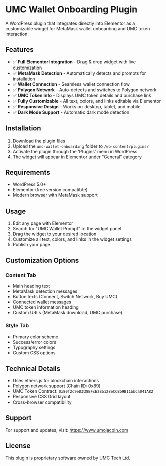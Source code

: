 # UMC Wallet Onboarding Plugin

A WordPress plugin that integrates directly into Elementor as a customizable widget for MetaMask wallet onboarding and UMC token interaction.

## Features

- ✅ **Full Elementor Integration** - Drag & drop widget with live customization
- ✅ **MetaMask Detection** - Automatically detects and prompts for installation
- ✅ **Wallet Connection** - Seamless wallet connection flow
- ✅ **Polygon Network** - Auto-detects and switches to Polygon network
- ✅ **UMC Token Info** - Displays UMC token details and purchase link
- ✅ **Fully Customizable** - All text, colors, and links editable via Elementor
- ✅ **Responsive Design** - Works on desktop, tablet, and mobile
- ✅ **Dark Mode Support** - Automatic dark mode detection

## Installation

1. Download the plugin files
2. Upload the `umc-wallet-onboarding` folder to `/wp-content/plugins/`
3. Activate the plugin through the 'Plugins' menu in WordPress
4. The widget will appear in Elementor under "General" category

## Requirements

- WordPress 5.0+
- Elementor (free version compatible)
- Modern browser with MetaMask support

## Usage

1. Edit any page with Elementor
2. Search for "UMC Wallet Prompt" in the widget panel
3. Drag the widget to your desired location
4. Customize all text, colors, and links in the widget settings
5. Publish your page

## Customization Options

### Content Tab
- Main heading text
- MetaMask detection messages
- Button texts (Connect, Switch Network, Buy UMC)
- Connected wallet messages
- UMC token information heading
- Custom URLs (MetaMask download, UMC purchase)

### Style Tab
- Primary color scheme
- Success/error colors
- Typography settings
- Custom CSS options

## Technical Details

- Uses ethers.js for blockchain interactions
- Polygon network support (Chain ID: 0x89)
- UMC Token Contract: `0x80f2c9eD338BFcE2Bb128eCCBb9B11bbCa041A82`
- Responsive CSS Grid layout
- Cross-browser compatibility

## Support

For support and updates, visit: https://www.umojacoin.com

## License

This plugin is proprietary software owned by UMC Tech Ltd.